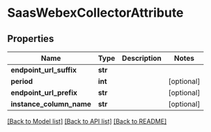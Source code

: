 # SaasWebexCollectorAttribute

## Properties
Name | Type | Description | Notes
------------ | ------------- | ------------- | -------------
**endpoint_url_suffix** | **str** |  | 
**period** | **int** |  | [optional] 
**endpoint_url_prefix** | **str** |  | [optional] 
**instance_column_name** | **str** |  | [optional] 

[[Back to Model list]](../README.md#documentation-for-models) [[Back to API list]](../README.md#documentation-for-api-endpoints) [[Back to README]](../README.md)


